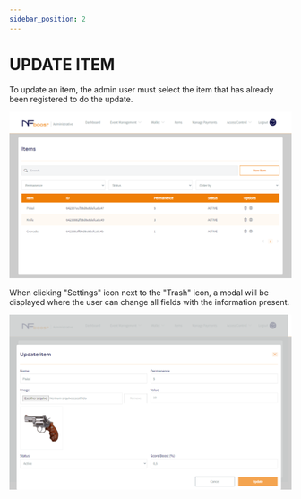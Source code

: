 ```yaml
---
sidebar_position: 2
---
```


# UPDATE ITEM

To update an item, the admin user must select the item that has already been registered to do the update.

![1](./../assets/criaritem.png)

When clicking "Settings" icon next to the "Trash" icon, a modal will be displayed where the user can change all fields with the information present.

![1](./../assets/atualizaritem.png)
